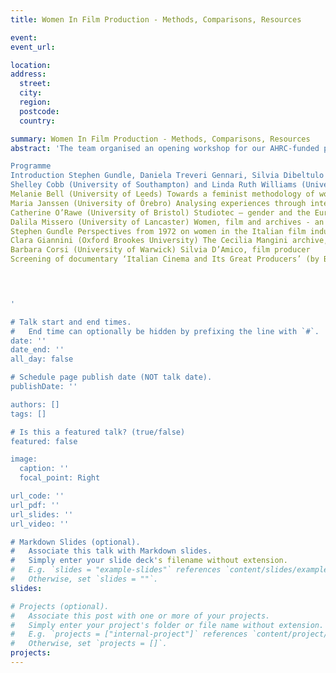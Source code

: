 ```yaml
---
title: Women In Film Production - Methods, Comparisons, Resources

event: 
event_url: 

location: 
address:
  street: 
  city:
  region: 
  postcode: 
  country: 

summary: Women In Film Production - Methods, Comparisons, Resources
abstract: 'The team organised an opening workshop for our AHRC-funded project Women in Italian Film Production - Industrial Histories and Gendered labour, 1945-85 (University of Warwick/Oxford Brookes University) at Warwick University in June 2023. The workshop allowed the team and participating experts to reflect on the role of women within the cinema industry, while exploring specific methods and resources in the field of feminist film history. The aim of the workshop was to bring together researchers from different backgrounds in order to share experiences, ideas, and methodologies, while also developing new paths for future research.     

Programme
Introduction Stephen Gundle, Daniela Treveri Gennari, Silvia Dibeltulo
Shelley Cobb (University of Southampton) and Linda Ruth Williams (University of Exeter). Oral histories of women filmmakers - questions we wished we'd asked and how we found answers to them anyway
Melanie Bell (University of Leeds) Towards a feminist methodology of women's gendered labour in film production
Maria Janssen (University of Örebro) Analysing experiences through interviews - methods and theoretical underpinnings
Catherine O’Rawe (University of Bristol) Studiotec – gender and the European film studio
Dalila Missero (University of Lancaster) Women, film and archives - an interstitial historiography?
Stephen Gundle Perspectives from 1972 on women in the Italian film industry
Clara Giannini (Oxford Brookes University) The Cecilia Mangini archive, Bologna 
Barbara Corsi (University of Warwick) Silvia D’Amico, film producer 
Screening of documentary ‘Italian Cinema and Its Great Producers’ (by Barbara Corsi)
 



'

# Talk start and end times.
#   End time can optionally be hidden by prefixing the line with `#`.
date: ''
date_end: ''
all_day: false

# Schedule page publish date (NOT talk date).
publishDate: ''

authors: []
tags: []

# Is this a featured talk? (true/false)
featured: false

image:
  caption: ''
  focal_point: Right

url_code: ''
url_pdf: ''
url_slides: ''
url_video: ''

# Markdown Slides (optional).
#   Associate this talk with Markdown slides.
#   Simply enter your slide deck's filename without extension.
#   E.g. `slides = "example-slides"` references `content/slides/example-slides.md`.
#   Otherwise, set `slides = ""`.
slides:

# Projects (optional).
#   Associate this post with one or more of your projects.
#   Simply enter your project's folder or file name without extension.
#   E.g. `projects = ["internal-project"]` references `content/project/deep-learning/index.md`.
#   Otherwise, set `projects = []`.
projects:
---
```


